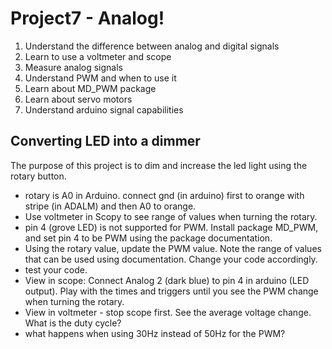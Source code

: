 # Project7 - Analog!

1. Understand the difference between analog and digital signals
1. Learn to use a voltmeter and scope
2. Measure analog signals
3. Understand PWM and when to use it
3. Learn about MD_PWM package
4. Learn about servo motors
4. Understand arduino signal capabilities

## Converting LED into a dimmer
The purpose of this project is to dim and increase the led light using the rotary button.
- rotary is A0 in Arduino. connect gnd (in arduino) first to orange with stripe (in ADALM) and then A0 to orange.
- Use voltmeter in Scopy to see range of values when turning the rotary.
- pin 4 (grove LED) is not supported for PWM. Install package MD_PWM, and set pin 4 to be PWM using the package documentation. 
- Using the rotary value, update the PWM value. Note the range of values that can be used using documentation. Change your code accordingly.
- test your code.
- View in scope: Connect Analog 2 (dark blue) to pin 4 in arduino (LED output). Play with the times and triggers until you see the PWM change when turning the rotary.
- View in voltmeter - stop scope first. See the average voltage change. What is the duty cycle?
- what happens when using 30Hz instead of 50Hz for the PWM?





